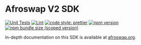 # Afroswap V2 SDK

[![Unit Tests](https://github.com/Afroswap/afroswap-v2-sdk/workflows/Unit%20Tests/badge.svg)](https://github.com/Afroswap/afroswap-v2-sdk/actions?query=workflow%3A%22Unit+Tests%22)
[![Lint](https://github.com/Afroswap/afroswap-v2-sdk/workflows/Lint/badge.svg)](https://github.com/Afroswap/afroswap-v2-sdk/actions?query=workflow%3ALint)
[![code style: prettier](https://img.shields.io/badge/code_style-prettier-ff69b4.svg?style=flat-square)](https://github.com/prettier/prettier)
[![npm version](https://img.shields.io/npm/v/@afroswap/v2-sdk/latest.svg)](https://www.npmjs.com/package/@afroswap/v2-sdk/v/latest)
[![npm bundle size (scoped version)](https://img.shields.io/bundlephobia/minzip/@afroswap/v2-sdk/latest.svg)](https://bundlephobia.com/result?p=@afroswap/v2-sdk@latest)

In-depth documentation on this SDK is available at [afroswap.org](https://afroswap.org/docs/v2/SDK/getting-started/).
